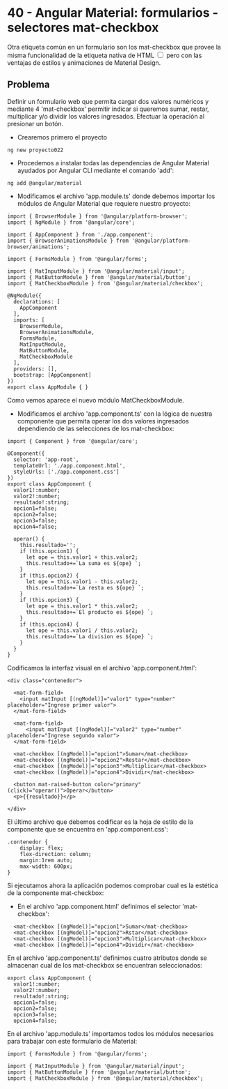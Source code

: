# 40 - Angular Material: formularios - selectores mat-checkbox

Otra etiqueta común en un formulario son los mat-checkbox que provee la misma funcionalidad de la etiqueta nativa de HTML
<input type="checkbox"> pero con las ventajas de estilos y animaciones de Material Design.

## Problema
Definir un formulario web que permita cargar dos valores numéricos y mediante 4 'mat-checkbox' permitir indicar si queremos
sumar, restar, multiplicar y/o dividir los valores ingresados. Efectuar la operación al presionar un botón.

- Crearemos primero el proyecto

```ng new proyecto022```

- Procedemos a instalar todas las dependencias de Angular Material ayudados por Angular CLI mediante el comando 'add':

```ng add @angular/material```

- Modificamos el archivo 'app.module.ts' donde debemos importar los módulos de Angular Material que requiere nuestro proyecto:

```
import { BrowserModule } from '@angular/platform-browser';
import { NgModule } from '@angular/core';

import { AppComponent } from './app.component';
import { BrowserAnimationsModule } from '@angular/platform-browser/animations';

import { FormsModule } from '@angular/forms';

import { MatInputModule } from '@angular/material/input';
import { MatButtonModule } from '@angular/material/button';
import { MatCheckboxModule } from '@angular/material/checkbox';

@NgModule({
  declarations: [
    AppComponent
  ],
  imports: [
    BrowserModule,
    BrowserAnimationsModule,
    FormsModule,
    MatInputModule,
    MatButtonModule,
    MatCheckboxModule
  ],
  providers: [],
  bootstrap: [AppComponent]
})
export class AppModule { }
```

Como vemos aparece el nuevo módulo MatCheckboxModule.

- Modificamos el archivo 'app.component.ts' con la lógica de nuestra componente que permita operar los dos valores ingresados
dependiendo de las selecciones de los mat-checkbox:

```
import { Component } from '@angular/core';

@Component({
  selector: 'app-root',
  templateUrl: './app.component.html',
  styleUrls: ['./app.component.css']
})
export class AppComponent {
  valor1!:number;
  valor2!:number;
  resultado!:string;
  opcion1=false;
  opcion2=false;
  opcion3=false;
  opcion4=false;

  operar() {
    this.resultado='';
    if (this.opcion1) {
      let ope = this.valor1 + this.valor2;
      this.resultado+=`La suma es ${ope} `;
    }
    if (this.opcion2) {
      let ope = this.valor1 - this.valor2;
      this.resultado+=`La resta es ${ope} `;
    }
    if (this.opcion3) {
      let ope = this.valor1 * this.valor2;
      this.resultado+=`El producto es ${ope} `;
    }
    if (this.opcion4) {
      let ope = this.valor1 / this.valor2;
      this.resultado+=`La division es ${ope} `;
    }
  }
}
```

Codificamos la interfaz visual en el archivo 'app.component.html':

```
<div class="contenedor">

  <mat-form-field>
    <input matInput [(ngModel)]="valor1" type="number" placeholder="Ingrese primer valor">
  </mat-form-field>

  <mat-form-field>
      <input matInput [(ngModel)]="valor2" type="number" placeholder="Ingrese segundo valor">
  </mat-form-field>

  <mat-checkbox [(ngModel)]="opcion1">Sumar</mat-checkbox>
  <mat-checkbox [(ngModel)]="opcion2">Restar</mat-checkbox>
  <mat-checkbox [(ngModel)]="opcion3">Multiplicar</mat-checkbox>
  <mat-checkbox [(ngModel)]="opcion4">Dividir</mat-checkbox>

  <button mat-raised-button color="primary" (click)="operar()">Operar</button>
  <p>{{resultado}}</p>

</div>
```

El último archivo que debemos codificar es la hoja de estilo de la componente que se encuentra en 'app.component.css':

```
.contenedor {
    display: flex;
    flex-direction: column;
    margin:1rem auto;
    max-width: 600px;
}
```

Si ejecutamos ahora la aplicación podemos comprobar cual es la estética de la componente mat-checkbox:

- En el archivo 'app.component.html' definimos el selector 'mat-checkbox':

```
  <mat-checkbox [(ngModel)]="opcion1">Sumar</mat-checkbox>
  <mat-checkbox [(ngModel)]="opcion2">Rstar</mat-checkbox>
  <mat-checkbox [(ngModel)]="opcion3">Multiplicar</mat-checkbox>
  <mat-checkbox [(ngModel)]="opcion4">Dividir</mat-checkbox>
```

En el archivo 'app.component.ts' definimos cuatro atributos donde se almacenan cual de los mat-checkbox se encuentran seleccionados:

```
export class AppComponent {
  valor1!:number;
  valor2!:number;
  resultado!:string;
  opcion1=false;
  opcion2=false;
  opcion3=false;
  opcion4=false;
```

En el archivo 'app.module.ts' importamos todos los módulos necesarios para trabajar con este formulario de Material:

```
import { FormsModule } from '@angular/forms';

import { MatInputModule } from '@angular/material/input';
import { MatButtonModule } from '@angular/material/button';
import { MatCheckboxModule } from '@angular/material/checkbox';
```
